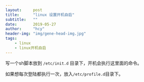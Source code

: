 ```yaml
---
layout:     post
title:      "linux 设置开机自启"
subtitle:   ""
date:       2019-05-27
author:     "hcy"
header-img: "img/gene-head-img.jpg"
tags:
    - linux
    - linux开机自启
---
```




写一个sh脚本放到 `/etc/init.d` 目录下，开机会执行这里面的命令。

如果想每次登陆都执行一次，放入`/etc/profile.d`目录下。



